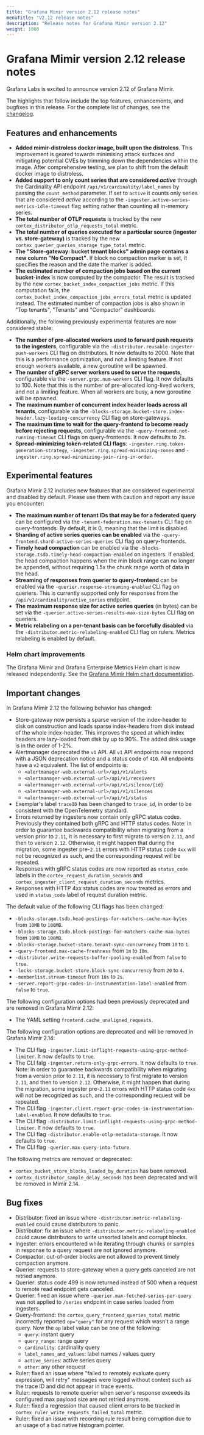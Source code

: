 ```yaml
---
title: "Grafana Mimir version 2.12 release notes"
menuTitle: "V2.12 release notes"
description: "Release notes for Grafana Mimir version 2.12"
weight: 1000
---
```


# Grafana Mimir version 2.12 release notes

Grafana Labs is excited to announce version 2.12 of Grafana Mimir.

The highlights that follow include the top features, enhancements, and bugfixes in this release. For the complete list of changes, see the [changelog](https://github.com/grafana/mimir/blob/main/CHANGELOG.md).

## Features and enhancements

- **Added mimir-distroless docker image, built upon the distroless**. This improvement is geared towards minimising attack surfaces and mitigating potential CVEs by trimming down the dependencies within the image. After comprehensive testing, we plan to shift from the default docker image to distroless.
- **Added support to only count series that are considered _active_** through the Cardinality API endpoint `/api/v1/cardinality/label_names` by passing the `count_method` parameter. If set to `active` it counts only series that are considered _active_ according to the `-ingester.active-series-metrics-idle-timeout` flag setting rather than counting all in-memory series.
- **The total number of OTLP requests** is tracked by the new `cortex_distributor_otlp_requests_total` metric.
- **The total number of queries executed for a particular source (ingester vs. store-gateway)** is tracked by the new `cortex_querier_queries_storage_type_total` metric.
- **The "Store-gateway: bucket tenant blocks" admin page contains a new column "No Compact"**. If block no compaction marker is set, it specifies the reason and the date the marker is added.
- **The estimated number of compaction jobs based on the current bucket-index** is now computed by the compactor. The result is tracked by the new `cortex_bucket_index_compaction_jobs` metric. If this computation fails, the `cortex_bucket_index_compaction_jobs_errors_total` metric is updated instead. The estimated number of compaction jobs is also shown in "Top tenants", "Tenants" and "Compactor" dashboards.

Additionally, the following previously experimental features are now considered stable:

- **The number of pre-allocated workers used to forward push requests to the ingesters**, configurable via the `-distributor.reusable-ingester-push-workers` CLI flag on distributors. It now defaults to 2000. Note that this is a performance optimization, and not a limiting feature. If not enough workers available, a new goroutine will be spawned.
- **The number of gRPC server workers used to serve the requests**, configurable via the `-server.grpc.num-workers` CLI flag. It now defaults to 100. Note that this is the number of pre-allocated long-lived workers, and not a limiting feature. When all workers are busy, a new goroutine will be spawned.
- **The maximum number of concurrent index header loads across all tenants**, configurable via the `-blocks-storage.bucket-store.index-header.lazy-loading-concurrency` CLI flag on store-gateways.
- **The maximum time to wait for the query-frontend to become ready before rejecting requests**, configurable via the `-query-frontend.not-running-timeout` CLI flags on query-frontends. It now defaults to 2s.
- **Spread-minimizing token-related CLI flags**: `-ingester.ring.token-generation-strategy`, `-ingester.ring.spread-minimizing-zones` and `-ingester.ring.spread-minimizing-join-ring-in-order`.

## Experimental features

Grafana Mimir 2.12 includes new features that are considered experimental and disabled by default. Please use them with caution and report any issue you encounter:

- **The maximum number of tenant IDs that may be for a federated query** can be configured via the `-tenant-federation.max-tenants` CLI flag on query-frontends. By default, it is 0, meaning that the limit is disabled.
- **Sharding of active series queries can be enabled** via the `-query-frontend.shard-active-series-queries` CLI flag on query-frontends.
- **Timely head compaction** can be enabled via the `-blocks-storage.tsdb.timely-head-compaction-enabled` on ingesters. If enabled, the head compaction happens when the min block range can no longer be appended, without requiring 1.5x the chunk range worth of data in the head.
- **Streaming of responses from querier to query-frontend** can be enabled via the `-querier.response-streaming-enabled` CLI flag on queriers. This is currently supported only for responses from the `/api/v1/cardinality/active_series` endpoint.
- **The maximum response size for active series queries** (in bytes) can be set via the `-querier.active-series-results-max-size-bytes` CLI flag on queriers.
- **Metric relabeling on a per-tenant basis can be forcefully disabled** via the `-distributor.metric-relabeling-enabled` CLI flag on rulers. Metrics relabeling is enabled by default.

### Helm chart improvements

The Grafana Mimir and Grafana Enterprise Metrics Helm chart is now released independently. See the [Grafana Mimir Helm chart documentation](/docs/helm-charts/mimir-distributed/latest/).

## Important changes

In Grafana Mimir 2.12 the following behavior has changed:

- Store-gateway now persists a sparse version of the index-header to disk on construction and loads sparse index-headers from disk instead of the whole index-header. This improves the speed at which index headers are lazy-loaded from disk by up to 90%. The added disk usage is in the order of 1-2%.
- Alertmanager deprecated the `v1` API. All `v1` API endpoints now respond with a JSON deprecation notice and a status code of `410`. All endpoints have a `v2` equivalent. The list of endpoints is:
  - `<alertmanager-web.external-url>/api/v1/alerts`
  - `<alertmanager-web.external-url>/api/v1/receivers`
  - `<alertmanager-web.external-url>/api/v1/silence/{id}`
  - `<alertmanager-web.external-url>/api/v1/silences`
  - `<alertmanager-web.external-url>/api/v1/status`
- Exemplar's label `traceID` has been changed to `trace_id`, in order to be consistent with the OpenTelemetry standard.
- Errors returned by ingesters now contain only gRPC status codes. Previously they contained both gRPC and HTTP status codes. Note: in order to guarantee backwards compatibility when migrating from a version prior to `2.11`, it is necessary to first migrate to version `2.11`, and then to version `2.12`. Otherwise, it might happen that during the migration, some ingester pre-`2.11` errors with HTTP status code `4xx` will not be recognized as such, and the corresponding request will be repeated.
- Responses with gRPC status codes are now reported as `status_code` labels in the `cortex_request_duration_seconds` and `cortex_ingester_client_request_duration_seconds` metrics.
- Responses with HTTP 4xx status codes are now treated as errors and used in `status_code` label of request duration metric.

The default value of the following CLI flags has been changed:

- `-blocks-storage.tsdb.head-postings-for-matchers-cache-max-bytes` from `10MB` to `100MB`.
- `-blocks-storage.tsdb.block-postings-for-matchers-cache-max-bytes` from `10MB` to `100MB`.
- `-blocks-storage.bucket-store.tenant-sync-concurrency` from `10` to `1`.
- `-query-frontend.max-cache-freshness` from `1m` to `10m`.
- `-distributor.write-requests-buffer-pooling-enabled` from `false` to `true`.
- `-locks-storage.bucket-store.block-sync-concurrency` from `20` to `4`.
- `-memberlist.stream-timeout` from `10s` to `2s`.
- `-server.report-grpc-codes-in-instrumentation-label-enabled` from `false` to `true`.

The following configuration options had been previously deprecated and are removed in Grafana Mimir 2.12:

- The YAML setting `frontend.cache_unaligned_requests`.

The following configuration options are deprecated and will be removed in Grafana Mimir 2.14:

- The CLI flag `-ingester.limit-inflight-requests-using-grpc-method-limiter`. It now defaults to `true`.
- The CLI falg `-ingester.return-only-grpc-errors`. It now defaults to `true`. Note: in order to guarantee backwards compatibility when migrating from a version prior to `2.11`, it is necessary to first migrate to version `2.11`, and then to version `2.12`. Otherwise, it might happen that during the migration, some ingester pre-`2.11` errors with HTTP status code `4xx` will not be recognized as such, and the corresponding request will be repeated.
- The CLI flag `-ingester.client.report-grpc-codes-in-instrumentation-label-enabled`. It now defaults to `true`.
- The CLI flag `-distributor.limit-inflight-requests-using-grpc-method-limiter`. It now defaults to `true`.
- The CLI flag `-distributor.enable-otlp-metadata-storage`. It now defaults to `true`.
- The CLI flag `-querier.max-query-into-future`.

The following metrics are removed or deprecated:

- `cortex_bucket_store_blocks_loaded_by_duration` has been removed.
- `cortex_distributor_sample_delay_seconds` has been deprecated and will be removed in Mimir 2.14.

## Bug fixes

- Distributor: fixed an issue where `-distributor.metric-relabeling-enabled` could cause distributors to panic.
- Distributor: fix an issue where `-distributor.metric-relabeling-enabled` could cause distributors to write unsorted labels and corrupt blocks.
- Ingester: errors encountered while iterating through chunks or samples in response to a query request are not ignored anymore.
- Compactor: out-of-order blocks are not allowed to prevent timely compaction anymore.
- Querier: requests to store-gateway when a query gets canceled are not retried anymore.
- Querier: status code 499 is now returned instead of 500 when a request to remote read endpoint gets canceled.
- Querier: fixed an issue where `-querier.max-fetched-series-per-query` was not applied to `/series` endpoint in case series loaded from ingesters.
- Query-frontend: the `cortex_query_frontend_queries_total` metric incorrectly reported `op="query"` for any request which wasn't a range query. Now the `op` label value can be one of the following:
  - `query`: instant query
  - `query_range`: range query
  - `cardinality`: cardinality query
  - `label_names_and_values`: label names / values query
  - `active_series`: active series query
  - `other`: any other request
- Ruler: fixed an issue where "failed to remotely evaluate query expression, will retry" messages were logged without context such as the trace ID and did not appear in trace events.
- Ruler: requests to remote querier when server's response exceeds its configured max payload size are not retried anymore.
- Ruler: fixed a regression that caused client errors to be tracked in `cortex_ruler_write_requests_failed_total` metric.
- Ruler: fixed an issue with recording rule result being corruption due to an usage of a bad native histogram pointer.
